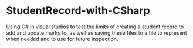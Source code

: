# StudentRecord-with-CSharp
Using C# in visual studios to test the limits of creating a student record to add and update marks to, as well as saving these files to a file to represent when needed and to use for future inspection.
